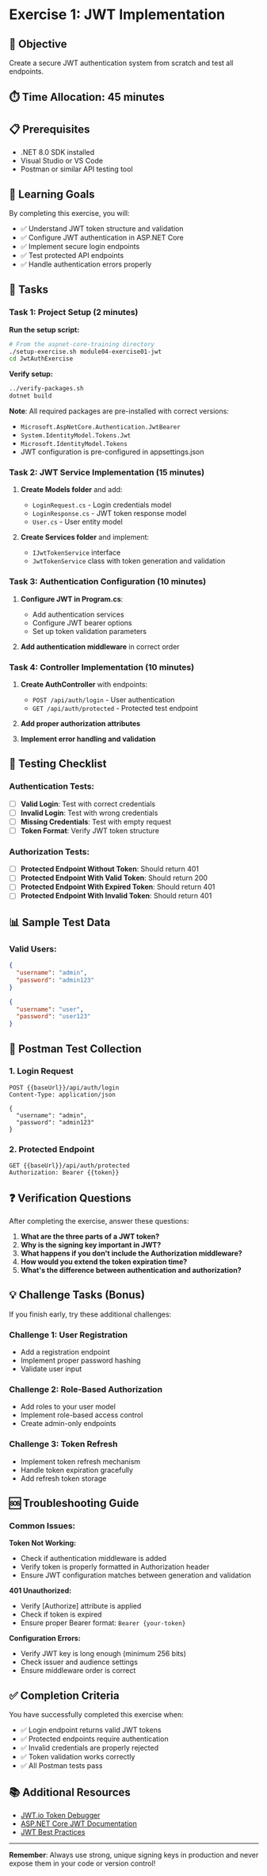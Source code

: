 # Exercise 1: JWT Implementation

## 🎯 Objective
Create a secure JWT authentication system from scratch and test all endpoints.

## ⏱️ Time Allocation: 45 minutes

## 📋 Prerequisites
- .NET 8.0 SDK installed
- Visual Studio or VS Code
- Postman or similar API testing tool

## 🎯 Learning Goals
By completing this exercise, you will:
- ✅ Understand JWT token structure and validation
- ✅ Configure JWT authentication in ASP.NET Core
- ✅ Implement secure login endpoints
- ✅ Test protected API endpoints
- ✅ Handle authentication errors properly

## 📝 Tasks

### Task 1: Project Setup (2 minutes)

**Run the setup script:**
```bash
# From the aspnet-core-training directory
./setup-exercise.sh module04-exercise01-jwt
cd JwtAuthExercise
```

**Verify setup:**
```bash
../verify-packages.sh
dotnet build
```

**Note**: All required packages are pre-installed with correct versions:
- `Microsoft.AspNetCore.Authentication.JwtBearer`
- `System.IdentityModel.Tokens.Jwt`
- `Microsoft.IdentityModel.Tokens`
- JWT configuration is pre-configured in appsettings.json

### Task 2: JWT Service Implementation (15 minutes)
1. **Create Models folder** and add:
   - `LoginRequest.cs` - Login credentials model
   - `LoginResponse.cs` - JWT token response model
   - `User.cs` - User entity model

2. **Create Services folder** and implement:
   - `IJwtTokenService` interface
   - `JwtTokenService` class with token generation and validation

### Task 3: Authentication Configuration (10 minutes)
1. **Configure JWT in Program.cs**:
   - Add authentication services
   - Configure JWT bearer options
   - Set up token validation parameters

2. **Add authentication middleware** in correct order

### Task 4: Controller Implementation (10 minutes)
1. **Create AuthController** with endpoints:
   - `POST /api/auth/login` - User authentication
   - `GET /api/auth/protected` - Protected test endpoint

2. **Add proper authorization attributes**

3. **Implement error handling and validation**

## 🧪 Testing Checklist

### Authentication Tests:
- [ ] **Valid Login**: Test with correct credentials
- [ ] **Invalid Login**: Test with wrong credentials
- [ ] **Missing Credentials**: Test with empty request
- [ ] **Token Format**: Verify JWT token structure

### Authorization Tests:
- [ ] **Protected Endpoint Without Token**: Should return 401
- [ ] **Protected Endpoint With Valid Token**: Should return 200
- [ ] **Protected Endpoint With Expired Token**: Should return 401
- [ ] **Protected Endpoint With Invalid Token**: Should return 401

## 📊 Sample Test Data

### Valid Users:
```json
{
  "username": "admin",
  "password": "admin123"
}
```

```json
{
  "username": "user",
  "password": "user123"
}
```

## 🔧 Postman Test Collection

### 1. Login Request
```
POST {{baseUrl}}/api/auth/login
Content-Type: application/json

{
  "username": "admin",
  "password": "admin123"
}
```

### 2. Protected Endpoint
```
GET {{baseUrl}}/api/auth/protected
Authorization: Bearer {{token}}
```

## ❓ Verification Questions

After completing the exercise, answer these questions:

1. **What are the three parts of a JWT token?**
2. **Why is the signing key important in JWT?**
3. **What happens if you don't include the Authorization middleware?**
4. **How would you extend the token expiration time?**
5. **What's the difference between authentication and authorization?**

## 💡 Challenge Tasks (Bonus)

If you finish early, try these additional challenges:

### Challenge 1: User Registration
- Add a registration endpoint
- Implement proper password hashing
- Validate user input

### Challenge 2: Role-Based Authorization
- Add roles to your user model
- Implement role-based access control
- Create admin-only endpoints

### Challenge 3: Token Refresh
- Implement token refresh mechanism
- Handle token expiration gracefully
- Add refresh token storage

## 🆘 Troubleshooting Guide

### Common Issues:

**Token Not Working:**
- Check if authentication middleware is added
- Verify token is properly formatted in Authorization header
- Ensure JWT configuration matches between generation and validation

**401 Unauthorized:**
- Verify [Authorize] attribute is applied
- Check if token is expired
- Ensure proper Bearer format: `Bearer {your-token}`

**Configuration Errors:**
- Verify JWT key is long enough (minimum 256 bits)
- Check issuer and audience settings
- Ensure middleware order is correct

## ✅ Completion Criteria

You have successfully completed this exercise when:
- ✅ Login endpoint returns valid JWT tokens
- ✅ Protected endpoints require authentication
- ✅ Invalid credentials are properly rejected
- ✅ Token validation works correctly
- ✅ All Postman tests pass

## 📚 Additional Resources

- [JWT.io Token Debugger](https://jwt.io/)
- [ASP.NET Core JWT Documentation](https://docs.microsoft.com/en-us/aspnet/core/security/authentication/jwt-authn)
- [JWT Best Practices](https://tools.ietf.org/html/rfc8725)

---

**Remember**: Always use strong, unique signing keys in production and never expose them in your code or version control!